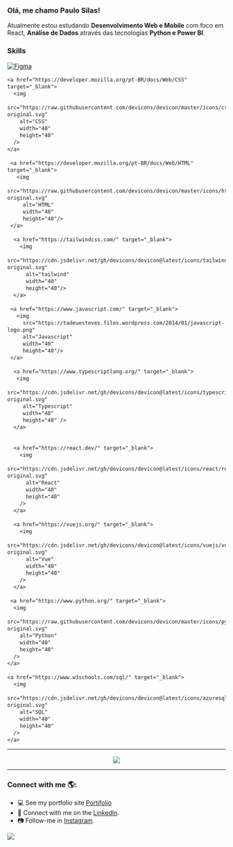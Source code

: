 
### Olá, me chamo Paulo Silas!

 Atualmente estou estudando **Desenvolvimento Web e Mobile** com foco em React, **Análise de Dados** através das tecnologias **Python e Power BI**.
 <br>

### Skills

<div align="left">
    <a href="https://www.figma.com/" target="_blank">
      <img
        src="https://i.pinimg.com/originals/a5/58/b4/a558b426cb8973523f37bbed94cf0f09.png"
        alt="Figma"
        width="40"
        height="40"
      />
    </a>
  
    <a href="https://developer.mozilla.org/pt-BR/docs/Web/CSS" target="_blank">
      <img
        src="https://raw.githubusercontent.com/devicons/devicon/master/icons/css3/css3-original.svg"
        alt="CSS"
        width="40"
        height="40"
      />
    </a>
   
     <a href="https://developer.mozilla.org/pt-BR/docs/Web/HTML" target="_blank">
       <img
         src="https://raw.githubusercontent.com/devicons/devicon/master/icons/html5/html5-original.svg"
         alt="HTML"
         width="40"
         height="40"/>
     </a>

      <a href="https://tailwindcss.com/" target="_blank">
        <img
          src="https://cdn.jsdelivr.net/gh/devicons/devicon@latest/icons/tailwindcss/tailwindcss-original.svg"
          alt="tailwind"
          width="40"
          height="40"/>
      </a>

     <a href="https://www.javascript.com/" target="_blank">
       <img
         src="https://tadeuesteves.files.wordpress.com/2014/01/javascript-logo.png"
         alt="Javascript"
         width="40"
         height="40"/>
     </a>   

      <a href="https://www.typescriptlang.org/" target="_blank">
       <img
         src="https://cdn.jsdelivr.net/gh/devicons/devicon@latest/icons/typescript/typescript-original.svg"
         alt="Typescript"
         width="40"
         height="40" />
      </a>
    
    
      <a href="https://react.dev/" target="_blank">
        <img
          src="https://cdn.jsdelivr.net/gh/devicons/devicon@latest/icons/react/react-original.svg"
          alt="React"
          width="40"
          height="40"
        />
      </a>
    
      <a href="https://vuejs.org/" target="_blank">
        <img
          src="https://cdn.jsdelivr.net/gh/devicons/devicon@latest/icons/vuejs/vuejs-original.svg"
          alt="Vue"
          width="40"
          height="40"
        />
      </a>

     <a href="https://www.python.org/" target="_blank">
      <img
        src="https://raw.githubusercontent.com/devicons/devicon/master/icons/python/python-original.svg"
        alt="Python"
        width="40"
        height="40"
      />
    </a>

    <a href="https://www.w3schools.com/sql/" target="_blank">
      <img
        src="https://cdn.jsdelivr.net/gh/devicons/devicon@latest/icons/azuresqldatabase/azuresqldatabase-original.svg"
        alt="SQL"
        width="40"
        height="40"
      />
    </a>
  
</div>
<hr/>
  <div align="center">
<!-- <div>
      <a href="https://github.com/paulosilas99">
        <img align="center" src="https://github-readme-stats.vercel.app/api?username=paulosilas99&line_height=55&show_icons=true&theme=dark&hide_border=true" />
      </a>
    </div> -->
    <div>
        <a href="https://github.com/paulosilas99">
          <img align="center" src="https://github-readme-stats.vercel.app/api/top-langs/?username=paulosilas99&size_weight=1.0&count_weight=1.0" />
        </a>
    </div>
  </div>
<hr/>

### Connect with me 🌎:

- 💻 See my portfolio site <a href="https://paulosilas99.github.io/meuportfolio/](https://frontend-six-blue.vercel.app/">Portifolio</a>
- 💼 Connect with me on the <a href="https://www.linkedin.com/in/paulo-silas-sodré-fonseca/">LinkedIn</a>.
- 📷 Follow-me in <a href="https://www.instagram.com/paulosilas.sf/">Instagram</a>.

![](https://komarev.com/ghpvc/?username=paulosilas99&color=blue&style=plastic&label=Visualiza%C3%A7%C3%B5es)
